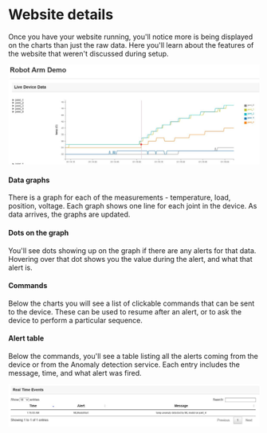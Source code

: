 # Website details #

Once you have your website running, you'll notice more is being displayed on the charts than just the raw data.  Here you'll learn about the features of the website that weren't discussed during setup.

![](TempChartAlerts.jpg)

#### Data graphs ####
There is a graph for each of the measurements - temperature, load, position, voltage. Each graph shows one line for each joint in the device. As data arrives, the graphs are updated.

#### Dots on the graph ####
You'll see dots showing up on the graph if there are any alerts for that data.  Hovering over that dot shows you the value during the alert, and what that alert is.

#### Commands ####
Below the charts you will see a list of clickable commands that can be sent to the device. These can be used to resume after an alert, or to ask the device to perform a particular sequence.

#### Alert table ####
Below the commands, you'll see a table listing all the alerts coming from the device or from the Anomaly detection service. Each entry includes the message, time, and what alert was fired.

![](AlertsTable.jpg)

